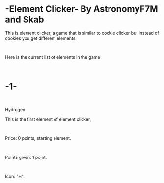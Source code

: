 <h1>-Element Clicker-
By AstronomyF7M and Skab</h1>

<p>This is element clicker, a game that is similar to cookie clicker but instead of cookies you get different elements</p>
<br>
<p>Here is the current list of elements in the game</p>
<br>
<h1>-1-</h1>
<br>
<p>Hydrogen</p>
<p>This is the first element of element clicker,</p>
<br>
<p>Price: 0 points, starting element.</p>
<br>
<p>Points given: 1 point.</p>
<br>
<p>Icon: "H".</p>

